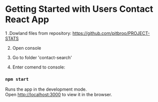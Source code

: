 # Getting Started with Users Contact React App

1 .Dowland files from repository:
https://github.com/pitbroo/PROJECT-STATS

2. Open console

3. Go to folder 'contact-search'

4. Enter comend to console:


### `npm start`

Runs the app in the development mode.\
Open [http://localhost:3000](http://localhost:3000) to view it in the browser.

